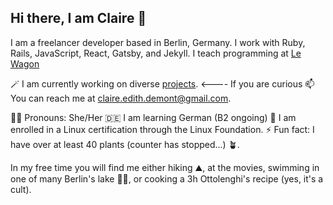## Hi there, I am Claire :wave:

I am a freelancer developer based in Berlin, Germany.
I work with Ruby, Rails, JavaScript, React, Gatsby, and Jekyll. 
I teach programming at [Le Wagon](https://github.com/lewagon)

🪄 I am currently working on diverse [projects](https://www.clairedemont.com/#portfolio). <---- If you are curious
📫 You can reach me at claire.edith.demont@gmail.com.

👩‍💻 Pronouns: She/Her
🇩🇪 I am learning German (B2 ongoing) 
🐧 I am enrolled in a Linux certification through the Linux Foundation.
⚡ Fun fact: I have over at least 40 plants (counter has stopped...) 🪴.

In my free time you will find me either hiking :mountain:, at the movies, swimming in one of many Berlin's lake 🏊‍♀️, or cooking a 3h Ottolenghi's recipe (yes, it's a cult).
